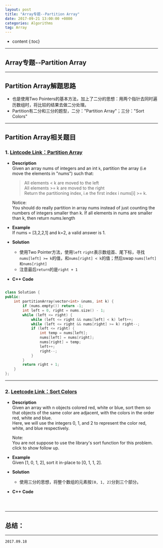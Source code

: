 ```yaml
---
layout: post
title: "Array专题--Partition Array"
date: 2017-09-21 13:00:00 +0800 
categories: Algorithms
tag: Array
---
```

* content
{:toc}

---

<!-- more -->

## Array专题--Partition Array   

---

## Partition Array解题思路              
  - 也是使用Two Pointers的基本方法，加上了二分的思想：用两个指针去同时遍历数组时，将比较的结果去做二分处理。
  - Partition有二分和三分的题型，二分："Partition Array"；三分："Sort Colors"

---

## Partition Array相关题目      

### 1. [Lintcode Link：Partition Array](http://www.lintcode.com/en/problem/partition-array/)      

  + **Description**          
    Given an array nums of integers and an int `k`, partition the array (i.e move the elements in "nums") such that:  
    >All elements < k are moved to the left  
    >All elements >= k are moved to the right  
    Return the partitioning index, i.e the first index i nums[i] >= k.     

    Notice:  
    You should do really partition in array nums instead of just counting the numbers of integers smaller than k.
    If all elements in nums are smaller than k, then return nums.length 

  + **Example**           
    If nums = [3,2,2,1] and k=2, a valid answer is 1.    

  + **Solution**      
    - 使用Two Pointer方法，使用`left` `right`表示数组首、尾下标，寻找`nums[left] >= k`的值，和`nums[right] < k`的值；然后swap `nums[left]和nums[right]`  
    - 注意最后`return`的是`right + 1`

  + **C++** **Code**              

```cpp  

class Solution {
public:
    int partitionArray(vector<int> &nums, int k) {
        if (nums.empty()) return -1;
        int left = 0, right = nums.size() - 1;
        while (left <= right) {
            while (left <= right && nums[left] < k) left++;
            while (left <= right && nums[right] >= k) right--;
            if (left <= right) {
                int temp = nums[left];
                nums[left] = nums[right];
                nums[right] = temp;
                left++;
                right--;
            }
        }
        return right + 1;
    }
};

```

---

### 2. [Leetcode Link：Sort Colors](https://leetcode.com/problems/sort-colors/description/)   

  + **Description**  
    Given an array with n objects colored red, white or blue, sort them so that objects of the same color are adjacent, with the colors in the order red, white and blue.  
    Here, we will use the integers 0, 1, and 2 to represent the color red, white, and blue respectively.   

    Note:  
    You are not suppose to use the library's sort function for this problem.   
    click to show follow up.    

  + **Example**    
    Given [1, 0, 1, 2], sort it in-place to [0, 1, 1, 2].   

  + **Solution**   
    - 使用三分的思想，将整个数组的元素按`[0, 1, 2]`分到三个部分。   

  + **C++** **Code**              

```cpp  




```  

---

<!-- TOC -->

## 总结：   


---

`2017.09.18`       
